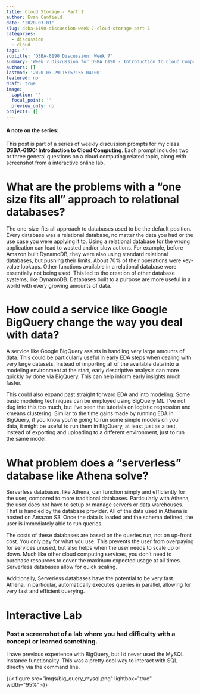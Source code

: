 ```yaml
---
title: Cloud Storage - Part 1
author: Evan Canfield
date: '2020-03-01'
slug: dsba-6190-discussion-week-7-cloud-storage-part-1
categories:
  - discussion
  - cloud
tags: ''
subtitle: 'DSBA-6190 Discussion: Week 7'
summary: 'Week 7 Discussion for DSBA 6190 - Introduction to Cloud Computing'
authors: []
lastmod: '2020-03-29T15:57:55-04:00'
featured: no
draft: true
image:
  caption: ''
  focal_point: ''
  preview_only: no
projects: []
---
```

#### A note on the series:
This post is part of a series of weekly discussion prompts for my class **DSBA-6190: Introduction to Cloud Computing**. Each prompt includes two or three general questions on a cloud computing related topic, along with screenshot from a interactive online lab.

# What are the problems with a “one size fits all” approach to relational databases?
The one-size-fits all approach to databases used to be the default position. Every database was a relational database, no matter the data you had or the use case you were applying it to. Using a relational database for the wrong application can lead to wasted and/or slow actions. For example, before Amazon built DynamoDB, they were also using standard relational databases, but pushing their limits. About 70% of their operations were key-value lookups. Other functions available in a relational database were essentially not being used. This led to the creation of other database systems, like DynamoDB. Databases built to a purpose are more useful in a world with every growing amounts of data.

# How could a service like Google BigQuery change the way you deal with data?
A service like Google BigQuery assists in handling very large amounts of data. This could be particularly useful in early EDA steps when dealing with very large datasets. Instead of importing all of the available data into a modeling environment at the start, early descriptive analysis can more quickly by done via BigQuery. This can help inform early insights much faster.

This could also expand past straight forward EDA and into modeling. Some basic modeling techniques can be employed using BigQuery ML. I’ve not dug into this too much, but I’ve seen the tutorials on logistic regression and kmeans clustering. Similar to the time gains made by running EDA in BigQuery, if you know you’re going to run some simple models on your data, it might be useful to run them in BigQuery, at least just as a test, instead of exporting and uploading to a different environment, just to run the same model.


# What problem does a “serverless” database like Athena solve?
Serverless databases, like Athena, can function simply and efficiently for the user, compared to more traditional databases. Particularly with Athena, the user does not have to setup or manage servers or data warehouses. That is handled by the database provider. All of the data used in Athena is hosted on Amazon S3. Once the data is loaded and the schema defined, the user is immediately able to run queries.

The costs of these databases are based on the queries run, not on up-front cost. You only pay for what you use. This prevents the user from overpaying for services unused, but also helps when the user needs to scale up or down. Much like other cloud computing services, you don’t need to purchase resources to cover the maximum expected usage at all times. Serverless databases allow for quick scaling.

Additionally, Serverless databases have the potential to be very fast. Athena, in particular, automatically executes queries in parallel, allowing for very fast and efficient querying.


# Interactive Lab
### Post a screenshot of a lab where you had difficulty with a concept or learned something.
I have previous experience with BigQuery, but I’d never used the MySQL Instance functionality. This was a pretty cool way to interact with SQL directly via the command line.

{{< figure src="imgs/big_query_mysql.png" lightbox="true" width="95%">}}


